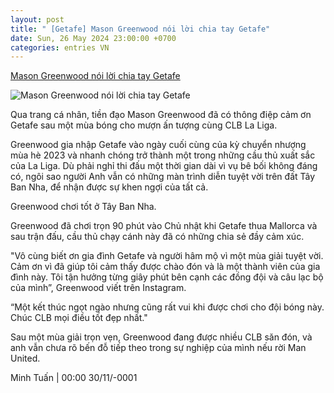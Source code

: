 ```yaml
---
layout: post
title: " [Getafe] Mason Greenwood nói lời chia tay Getafe"
date: Sun, 26 May 2024 23:00:00 +0700
categories: entries VN
---
```

[Mason Greenwood nói lời chia tay Getafe](https://www.tinthethao.com.vn/mason-greenwood-noi-loi-chia-tay-getafe-d762518.html)

![Mason Greenwood nói lời chia tay Getafe](https://media.tinthethao.com.vn/resize/534x280/files/bongda/2024/05/27/gjpg.jpg)

Qua trang cá nhân, tiền đạo Mason Greenwood đã có thông điệp cảm ơn Getafe sau một mùa bóng cho mượn ấn tượng cùng CLB La Liga.

Greenwood gia nhập Getafe vào ngày cuối cùng của kỳ chuyển nhượng mùa hè 2023 và nhanh chóng trở thành một trong những cầu thủ xuất sắc của La Liga. Dù phải nghỉ thi đấu một thời gian dài vì vụ bê bối không đáng có, ngôi sao người Anh vẫn có những màn trình diễn tuyệt vời trên đất Tây Ban Nha, để nhận được sự khen ngợi của tất cả.

Greenwood chơi tốt ở Tây Ban Nha.

Greenwood đã chơi trọn 90 phút vào Chủ nhật khi Getafe thua Mallorca và sau trận đấu, cầu thủ chạy cánh này đã có những chia sẻ đầy cảm xúc.

"Vô cùng biết ơn gia đình Getafe và người hâm mộ vì một mùa giải tuyệt vời. Cảm ơn vì đã giúp tôi cảm thấy được chào đón và là một thành viên của gia đình này. Tôi tận hưởng từng giây phút bên cạnh các đồng đội và câu lạc bộ của mình”, Greenwood viết trên Instagram.

“Một kết thúc ngọt ngào nhưng cũng rất vui khi được chơi cho đội bóng này. Chúc CLB mọi điều tốt đẹp nhất."

Sau một mùa giải trọn vẹn, Greenwood đang được nhiều CLB săn đón, và anh vẫn chưa rõ bến đỗ tiếp theo trong sự nghiệp của mình nếu rời Man United.

Minh Tuấn | 00:00 30/11/-0001

